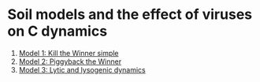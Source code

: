 # Soil models and the effect of viruses on C dynamics

1. [Model 1: Kill the Winner simple](https://github.com/Luciana-cloud/virus_toy_models/blob/main/Figures/kill_winner_simple.png)
2. [Model 2: Piggyback the Winner](https://github.com/Luciana-cloud/virus_toy_models/blob/main/Figures/piggyback_winner.png)
3. [Model 3: Lytic and lysogenic dynamics](https://github.com/Luciana-cloud/virus_toy_models/blob/main/Figures/Lytic_lysogenic.png)
